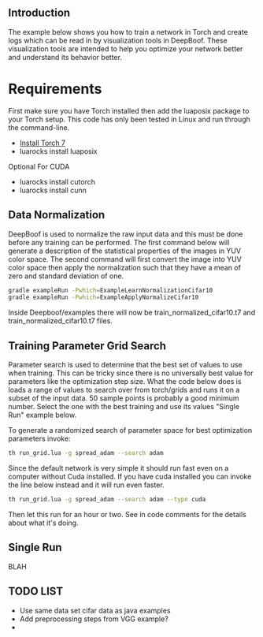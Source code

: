 ## Introduction

The example below shows you how to train a network in Torch and create logs which can be read in by
visualization tools in DeepBoof.  These visualization tools are intended to help you optimize your
network better and understand its behavior better.

# Requirements

First make sure you have Torch installed then add the luaposix package to your Torch setup.  This code 
has only been tested in Linux and run through the command-line.

* [Install Torch 7](http://torch.ch/docs/getting-started.html#_)
* luarocks install luaposix

Optional For CUDA
* luarocks install cutorch
* luarocks install cunn

## Data Normalization

DeepBoof is used to normalize the raw input data and this must be done before any training can
be performed. The first command below will generate a description of the statistical properties
of the images in YUV color space.  The second command will first convert the image into 
YUV color space then apply the normalization such that they have a mean of zero and standard
deviation of one.

```bash
gradle exampleRun -Pwhich=ExampleLearnNormalizationCifar10
gradle exampleRun -Pwhich=ExampleApplyNormalizeCifar10
```

Inside Deepboof/examples there will now be train_normalized_cifar10.t7 and train_normalized_cifar10.t7 files.

## Training Parameter Grid Search

Parameter search is used to determine that the best set of values to use when training.  This can be tricky
since there is no universally best value for parameters like the optimization step size.  What the code
below does is loads a range of values to search over from torch/grids and runs it on a subset of the input
data.  50 sample points is probably a good minimum number.  Select the one with the best training and use
its values "Single Run" example below.

To generate a randomized search of parameter space for best optimization parameters invoke:

```bash
th run_grid.lua -g spread_adam --search adam
```

Since the default network is very simple it should run fast even on a computer without Cuda installed.
If you have cuda installed you can invoke the line below instead and it will run even faster.

```bash
th run_grid.lua -g spread_adam --search adam --type cuda
```

Then let this run for an hour or two.  See in code comments for the details about what it's doing.

## Single Run

BLAH


## TODO LIST

* Use same data set cifar data as java examples
* Add preprocessing steps from VGG example?
*
